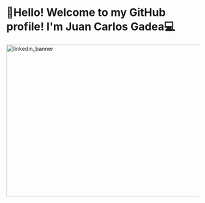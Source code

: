 # 👋Hello! Welcome to my GitHub profile! I'm **Juan Carlos Gadea**💻

<img width="1584" height="396" alt="linkedin_banner" src="https://github.com/user-attachments/assets/36234875-3e79-4614-ae94-824d4b0de5c6" />




<!--
**JCGadeaDev/JCGadeaDev** is a ✨ _special_ ✨ repository because its `README.md` (this file) appears on your GitHub profile.

Here are some ideas to get you started:

- 🔭 I’m currently working on ...
- 🌱 I’m currently learning ...
- 👯 I’m looking to collaborate on ...
- 🤔 I’m looking for help with ...
- 💬 Ask me about ...
- 📫 How to reach me: ...
- 😄 Pronouns: ...
- ⚡ Fun fact: ...
-->
